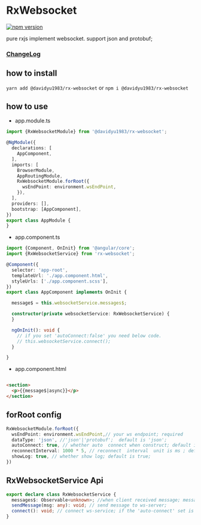 # RxWebsocket 
[![npm version](https://badge.fury.io/js/%40davidyu1983%2Frx-websocket.svg)](https://www.npmjs.com/package/@davidyu1983/rx-websocket)

pure rxjs implement websocket. support json and protobuf;

### [ChangeLog](./changeLog.md)

## how to install

`yarn add @davidyu1983/rx-websocket`
or
`npm i @davidyu1983/rx-websocket`

## how to use

* app.module.ts

```typescript
import {RxWebsocketModule} from '@davidyu1983/rx-websocket';

@NgModule({
  declarations: [
    AppComponent,
  ],
  imports: [
    BrowserModule,
    AppRoutingModule,
    RxWebsocketModule.forRoot({
      wsEndPoint: environment.wsEndPoint,
    }),
  ],
  providers: [],
  bootstrap: [AppComponent],
})
export class AppModule {
}
```

* app.component.ts

```typescript
import {Component, OnInit} from '@angular/core';
import {RxWebsocketService} from 'rx-websocket';

@Component({
  selector: 'app-root',
  templateUrl: './app.component.html',
  styleUrls: ['./app.component.scss'],
})
export class AppComponent implements OnInit {

  message$ = this.websocketService.messages$;

  constructor(private websocketService: RxWebsocketService) {
  }

  ngOnInit(): void {
    // if you set 'autoConnect:false' you need below code. 
    // this.websocketService.connect();
  }

}
```

* app.component.html

```html

<section>
  <p>{{message$|async}}</p>
</section>
```

## forRoot config

```typescript
RxWebsocketModule.forRoot({
  wsEndPoint: environment.wsEndPoint,// your ws endpoint; required
  dataType: 'json', //'json'|'protobuf';  default is 'json';
  autoConnect: true, // whether auto  connect when construct; default is ture
  reconnectInterval: 1000 * 5, // reconnect  interval  unit is ms ; default is 5s .
  showLog: true, // whether show log; default is true;
})
```

## RxWebsocketService Api

```typescript
export declare class RxWebsocketService {
  messages$: Observable<unknown>; //when client received message; message$ will push data;
  sendMessage(msg: any): void; // send message to ws-server;
  connect(): void; // connect ws-service; if the 'auto-connect' set is false;
}
```
